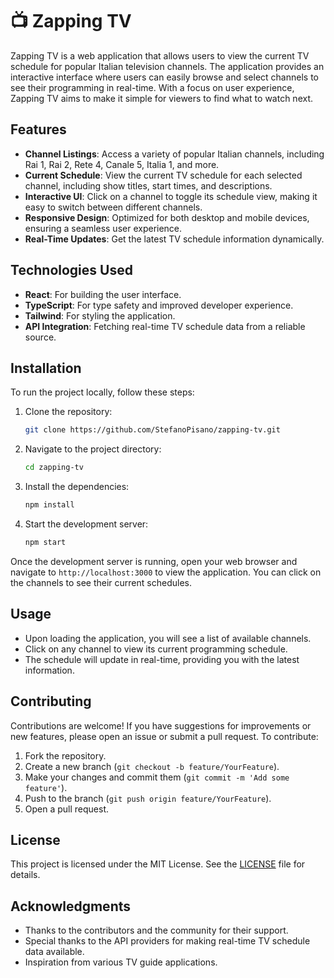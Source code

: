 # :tv: Zapping TV

Zapping TV is a web application that allows users to view the current TV schedule for popular Italian television channels. The application provides an interactive interface where users can easily browse and select channels to see their programming in real-time. With a focus on user experience, Zapping TV aims to make it simple for viewers to find what to watch next.

## Features

- **Channel Listings**: Access a variety of popular Italian channels, including Rai 1, Rai 2, Rete 4, Canale 5, Italia 1, and more.
- **Current Schedule**: View the current TV schedule for each selected channel, including show titles, start times, and descriptions.
- **Interactive UI**: Click on a channel to toggle its schedule view, making it easy to switch between different channels.
- **Responsive Design**: Optimized for both desktop and mobile devices, ensuring a seamless user experience.
- **Real-Time Updates**: Get the latest TV schedule information dynamically.

## Technologies Used

- **React**: For building the user interface.
- **TypeScript**: For type safety and improved developer experience.
- **Tailwind**: For styling the application.
- **API Integration**: Fetching real-time TV schedule data from a reliable source.

## Installation

To run the project locally, follow these steps:

1. Clone the repository:
   ```bash
   git clone https://github.com/StefanoPisano/zapping-tv.git
   ```
2. Navigate to the project directory:
   ```bash
   cd zapping-tv
   ```
3. Install the dependencies:
   ```bash
   npm install
   ```
4. Start the development server:
   ```bash
   npm start
   ```

Once the development server is running, open your web browser and navigate to `http://localhost:3000` to view the application. You can click on the channels to see their current schedules.

## Usage

- Upon loading the application, you will see a list of available channels.
- Click on any channel to view its current programming schedule.
- The schedule will update in real-time, providing you with the latest information.

## Contributing

Contributions are welcome! If you have suggestions for improvements or new features, please open an issue or submit a pull request. To contribute:

1. Fork the repository.
2. Create a new branch (`git checkout -b feature/YourFeature`).
3. Make your changes and commit them (`git commit -m 'Add some feature'`).
4. Push to the branch (`git push origin feature/YourFeature`).
5. Open a pull request.

## License

This project is licensed under the MIT License. See the [LICENSE](LICENSE) file for details.

## Acknowledgments

- Thanks to the contributors and the community for their support.
- Special thanks to the API providers for making real-time TV schedule data available.
- Inspiration from various TV guide applications.

